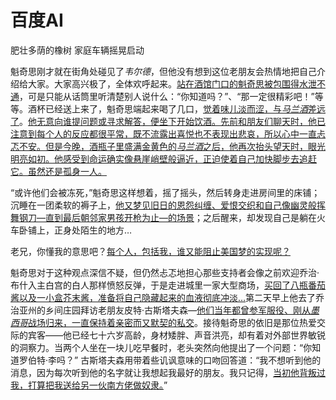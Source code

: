 # 百度AI



肥壮多荫的橡树
家庭车辆摇晃启动

魁奇思刚才就在街角处碰见了*韦尔德*，但他没有想到这位老朋友会热情地把自己介绍给大家。大家高兴极了，全体欢呼起来。<u>站在酒馆门口的魁奇思被包围得水泄不通</u>，可是只能从话筒里听清楚别人说什么：“你知道吗？”、“那一定很精彩吧！”等等。酒杯已经送上来了，魁奇思端起来喝了几口，<u>觉着味儿淡而涩，与*马兰酒*差远了</u>。<u>他无意向谁提问题或寻求解答，便坐下开始饮酒。先前和朋友们聊天时，他已注意到每个人的反应都很平常，既不流露出喜悦也不表现出悲哀，所以心中一直忐忑不安。但是今晚，酒瓶子里盛满金黄色的*马兰酒*之后，他再次抬头望天时，眼光明亮如初。他感受到命运确实像悬崖峭壁般逼近，正迫使着自己加快脚步去追赶它。虽然还是孤身一人。</u>

“或许他们会被冻死，”魁奇思这样想着，摇了摇头，然后转身走进房间里的床铺；沉睡在一团柔软的褥子上，<u>他又梦见旧日的恩怨纠缠、爱恨交织和自己像幽灵般挥舞钢刀—直到最后朝邻家男孩开枪为止—的场景</u>；之后醒来，却发现自己是躺在火车卧铺上，正身处陌生的地方…

老兄，你懂我的意思吧？<u>每个人，包括我，谁又能阻止美国梦的实现呢？</u>

魁奇思对于这种观点深信不疑，但仍然忐忑地担心那些支持者会像之前欢迎乔治·布什入主白宫的白人那样愤怒反弹，于是走进城里一家大型商场，<u>买回了八瓶番茄酱以及一小盒芥末酱，准备将自己隐藏起来的血液彻底冲淡…</u>第二天早上他去了乔治亚州的乡间庄园拜访老朋友皮特·古斯塔夫森—<u>他们当年都曾参军服役、刚从*墨西哥*战场归来，一直保持着亲密而又默契的私交</u>。接待魁奇思的依旧是那位热爱交际的宾客——他已经七十六岁高龄，身材矮胖、声音洪亮，却有着对外部世界敏锐的洞察力。当两个人坐在一块儿吃早餐时，老头突然向他提出了一个问题：“你知道罗伯特·李吗？” 古斯塔夫森用带着些讥讽意味的口吻回答道：“我不想听到他的消息，因为每次听到他的名字就让我想起我最好的朋友。我只记得，<u>当初他背叛过我，打算把我送给另一伙南方佬做奴隶。</u>”